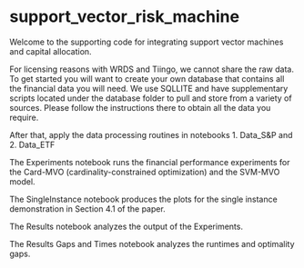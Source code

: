# support_vector_risk_machine
 
Welcome to the supporting code for integrating support vector machines and capital allocation. 

For licensing reasons with WRDS and Tiingo, we cannot share the raw data. To get started you will want to create your own database that contains all the financial data you will need. We use SQLLITE and have supplementary scripts located under the database folder to pull and store from a variety of sources. Please follow the instructions there to obtain all the data you require. 

After that, apply the data processing routines in notebooks 1. Data_S&P and 2. Data_ETF

The Experiments notebook runs the financial performance experiments for the Card-MVO (cardinality-constrained optimization) and the SVM-MVO model.

The SingleInstance notebook produces the plots for the single instance demonstration in Section 4.1 of the paper. 

The Results notebook analyzes the output of the Experiments.

The Results Gaps and Times notebook analyzes the runtimes and optimality gaps.
